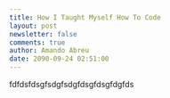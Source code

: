 ```yaml
---
title: How I Taught Myself How To Code
layout: post
newsletter: false
comments: true
author: Amando Abreu
date: 2090-09-24 02:51:00
---
```

fdfdsfdsgfsdgfsdgfdsgfdsgfdgfds